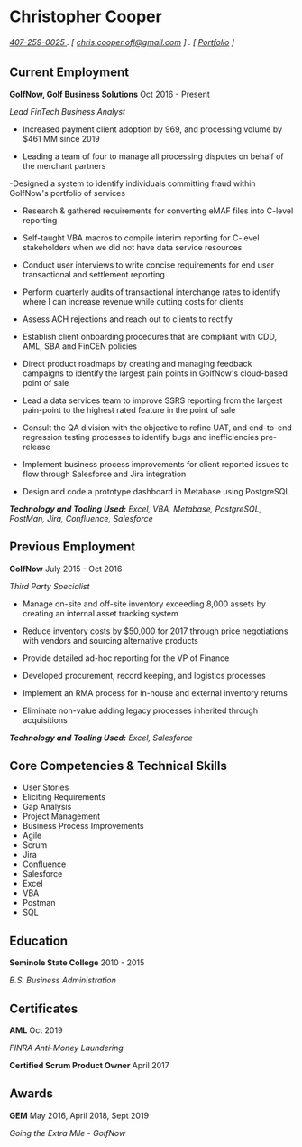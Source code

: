 Christopher Cooper
======
 
###### [ 407-259-0025 ](tel:+14072590025) . [ [chris.cooper.ofl@gmail.com](mailto:chris.cooper.ofl@gmail.com) ] . [ [Portfolio](https://chrisc88.github.io/Portfolio) ]


Current Employment
---------
**GolfNow, Golf Business Solutions** Oct 2016 - Present

*Lead FinTech Business Analyst*

- Increased payment client adoption by 969, and processing volume by $461 MM since 2019

- Leading a team of four to manage all processing disputes on behalf of the merchant partners

-Designed a system to identify individuals committing fraud within GolfNow's portfolio of services

- Research & gathered requirements for converting eMAF files into C-level reporting

- Self-taught VBA macros to compile interim reporting for C-level stakeholders when we did not have data service resources

- Conduct user interviews to write concise requirements for end user transactional and settlement reporting

- Perform quarterly audits of transactional interchange rates to identify where I can increase revenue while cutting costs for clients

- Assess ACH rejections and reach out to clients to rectify

- Establish client onboarding procedures that are compliant with CDD, AML, SBA and FinCEN policies

- Direct product roadmaps by creating and managing feedback campaigns to identify the largest pain points in GolfNow's cloud-based point of sale

- Lead a data services team to improve SSRS reporting from the largest pain-point to the highest rated feature in the point of sale

- Consult the QA division with the objective to refine UAT, and end-to-end regression testing processes to identify bugs and inefficiencies pre-release

- Implement business process improvements for client reported issues to flow through Salesforce and Jira integration

- Design and code a prototype dashboard in Metabase using PostgreSQL

**_Technology and Tooling Used:_** _Excel, VBA, Metabase, PostgreSQL, PostMan, Jira, Confluence, Salesforce_


Previous Employment
---------
**GolfNow** July 2015 - Oct 2016

*Third Party Specialist*

- Manage on-site and off-site inventory exceeding 8,000 assets by creating an internal asset tracking system

- Reduce inventory costs by $50,000 for 2017 through price negotiations with vendors and sourcing alternative products

- Provide detailed ad-hoc reporting for the VP of Finance

- Developed procurement, record keeping, and logistics processes

- Implement an RMA process for in-house and external inventory returns

- Eliminate non-value adding legacy processes inherited through acquisitions

**_Technology and Tooling Used:_** _Excel, Salesforce_


Core Competencies & Technical Skills
---------

- User Stories
- Eliciting Requirements
- Gap Analysis
- Project Management
- Business Process Improvements
- Agile
- Scrum
- Jira
- Confluence
- Salesforce
- Excel
- VBA
- Postman
- SQL


Education
---------
**Seminole State College** 2010 - 2015

_B.S. Business Administration_


Certificates
------
**AML** Oct 2019

_FINRA Anti-Money Laundering_

**Certified Scrum Product Owner** April 2017


Awards
------
**GEM** May 2016, April 2018, Sept 2019

_Going the Extra Mile - GolfNow_


